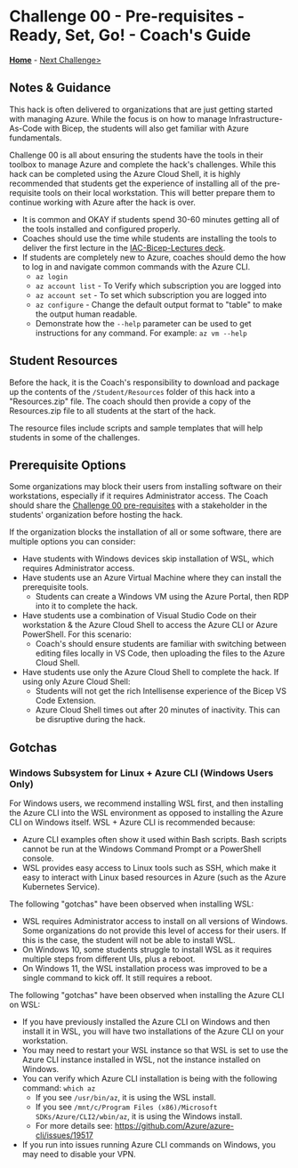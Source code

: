 # Challenge 00 - Pre-requisites - Ready, Set, Go! - Coach's Guide

**[Home](./README.md)** - [Next Challenge>](./Solution-01.md)

## Notes & Guidance

This hack is often delivered to organizations that are just getting started with managing Azure. While the focus is on how to manage Infrastructure-As-Code with Bicep, the students will also get familiar with Azure fundamentals.

Challenge 00 is all about ensuring the students have the tools in their toolbox to manage Azure and complete the hack's challenges. While this hack can be completed using the Azure Cloud Shell, it is highly recommended that students get the experience of installing all of the pre-requisite tools on their local workstation. This will better prepare them to continue working with Azure after the hack is over.

- It is common and OKAY if students spend 30-60 minutes getting all of the tools installed and configured properly. 
- Coaches should use the time while students are installing the tools to deliver the first lecture in the [IAC-Bicep-Lectures deck](WTH-IaC-Bicep-Lectures.pptx?raw=true).
- If students are completely new to Azure, coaches should demo the how to log in and navigate common commands with the Azure CLI.
  - `az login`
  - `az account list` - To Verify which subscription you are logged into
  - `az account set` - To set which subscription you are logged into
  - `az configure` - Change the default output format to "table" to make the output human readable.
  - Demonstrate how the `--help` parameter can be used to get instructions for any command. For example: `az vm --help`

## Student Resources

Before the hack, it is the Coach's responsibility to download and package up the contents of the `/Student/Resources` folder of this hack into a "Resources.zip" file. The coach should then provide a copy of the Resources.zip file to all students at the start of the hack.

The resource files include scripts and sample templates that will help students in some of the challenges.

## Prerequisite Options

Some organizations may block their users from installing software on their workstations, especially if it requires Administrator access. The Coach should share the [Challenge 00 pre-requisites](../Student/Challenge-00.md) with a stakeholder in the students' organization before hosting the hack.

If the organization blocks the installation of all or some software, there are multiple options you can consider:

- Have students with Windows devices skip installation of WSL, which requires Administrator access.
- Have students use an Azure Virtual Machine where they can install the prerequisite tools.
  - Students can create a Windows VM using the Azure Portal, then RDP into it to complete the hack. 
- Have students use a combination of Visual Studio Code on their workstation & the Azure Cloud Shell to access the Azure CLI or Azure PowerShell. For this scenario:
  - Coach's should ensure students are familiar with switching between editing files locally in VS Code, then uploading the files to the Azure Cloud Shell.
- Have students use only the Azure Cloud Shell to complete the hack. If using only Azure Cloud Shell:
  - Students will not get the rich Intellisense experience of the Bicep VS Code Extension.
  - Azure Cloud Shell times out after 20 minutes of inactivity. This can be disruptive during the hack.

## Gotchas

### Windows Subsystem for Linux + Azure CLI (Windows Users Only)

For Windows users, we recommend installing WSL first, and then installing the Azure CLI into the WSL environment as opposed to installing the Azure CLI on Windows itself. WSL + Azure CLI is recommended because:
  - Azure CLI examples often show it used within Bash scripts. Bash scripts cannot be run at the Windows Command Prompt or a PowerShell console. 
  - WSL provides easy access to Linux tools such as SSH, which make it easy to interact with Linux based resources in Azure (such as the Azure Kubernetes Service).

The following "gotchas" have been observed when installing WSL:
- WSL requires Administrator access to install on all versions of Windows. Some organizations do not provide this level of access for their users.  If this is the case, the student will not be able to install WSL.
- On Windows 10, some students struggle to install WSL as it requires multiple steps from different UIs, plus a reboot.
- On Windows 11, the WSL installation process was improved to be a single command to kick off. It still requires a reboot.

The following "gotchas" have been observed when installing the Azure CLI on WSL:
- If you have previously installed the Azure CLI on Windows and then install it in WSL, you will have two installations of the Azure CLI on your workstation. 
- You may need to restart your WSL instance so that WSL is set to use the Azure CLI instance installed in WSL, not the instance installed on Windows.
- You can verify which Azure CLI installation is being with the following command: `which az`
  - If you see `/usr/bin/az`, it is using the WSL install.
  - If you see `/mnt/c/Program Files (x86)/Microsoft SDKs/Azure/CLI2/wbin/az`, it is using the Windows install.
  - For more details see: https://github.com/Azure/azure-cli/issues/19517
- If you run into issues running Azure CLI commands on Windows, you may need to disable your VPN.

